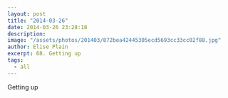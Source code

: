```yaml
---
layout: post
title: "2014-03-26"
date: 2014-03-26 23:28:18
description: 
image: "/assets/photos/201403/872bea42445305ecd5693cc33cc02f88.jpg"
author: Elise Plain
excerpt: 68. Getting up
tags: 
  - all
---
```


Getting up
<p></p>
